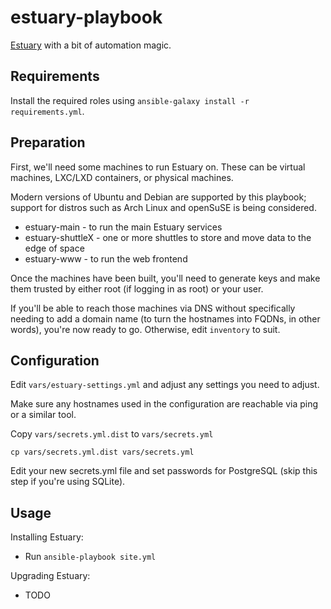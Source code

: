 # estuary-playbook
[Estuary](https://github.com/application-research/estuary) with a bit of automation magic.

## Requirements
Install the required roles using `ansible-galaxy install -r requirements.yml`.

## Preparation
First, we'll need some machines to run Estuary on. These can be virtual machines, LXC/LXD containers, or physical machines.

Modern versions of Ubuntu and Debian are supported by this playbook; support for distros such as Arch Linux and openSuSE is being considered.

* estuary-main - to run the main Estuary services
* estuary-shuttleX - one or more shuttles to store and move data to the edge of space
* estuary-www - to run the web frontend

Once the machines have been built, you'll need to generate keys and make them trusted by either root (if logging in as root) or your user.

If you'll be able to reach those machines via DNS without specifically needing to add a domain name (to turn the hostnames into FQDNs, in other words), you're now ready to go. Otherwise, edit `inventory` to suit.

## Configuration
Edit `vars/estuary-settings.yml` and adjust any settings you need to adjust.

Make sure any hostnames used in the configuration are reachable via ping or a similar tool.

Copy `vars/secrets.yml.dist` to `vars/secrets.yml`

`cp vars/secrets.yml.dist vars/secrets.yml`

Edit your new secrets.yml file and set passwords for PostgreSQL (skip this step if you're using SQLite).

## Usage
Installing Estuary:
* Run `ansible-playbook site.yml`

Upgrading Estuary:
* TODO
